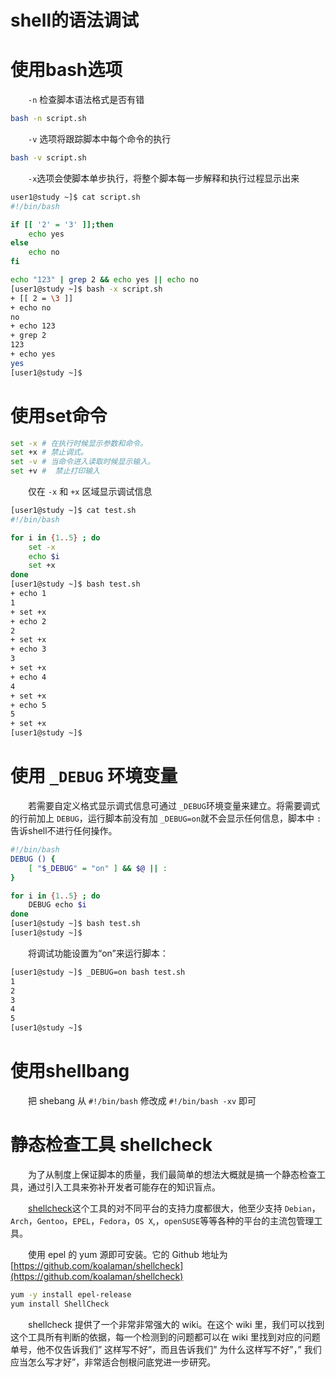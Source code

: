 # shell的语法调试 

# 使用bash选项

　　​`-n`​ 检查脚本语法格式是否有错

```bash
bash -n script.sh
```

　　​`-v`​ 选项将跟踪脚本中每个命令的执行

```bash
bash -v script.sh
```

　　​`-x`​ 选项会使脚本单步执行，将整个脚本每一步解释和执行过程显示出来

```bash
user1@study ~]$ cat script.sh 
#!/bin/bash

if [[ '2' = '3' ]];then
    echo yes
else
    echo no
fi

echo "123" | grep 2 && echo yes || echo no
[user1@study ~]$ bash -x script.sh
+ [[ 2 = \3 ]]
+ echo no
no
+ echo 123
+ grep 2
123
+ echo yes
yes
[user1@study ~]$
```

# 使用set命令

```bash
set -x # 在执行时候显示参数和命令。
set +x # 禁止调式。
set -v # 当命令进入读取时候显示输入。
set +v #  禁止打印输入
```

　　仅在 `-x`​ 和 `+x`​ 区域显示调试信息

```bash
[user1@study ~]$ cat test.sh 
#!/bin/bash

for i in {1..5} ; do
    set -x
    echo $i
    set +x
done
[user1@study ~]$ bash test.sh
+ echo 1
1
+ set +x
+ echo 2
2
+ set +x
+ echo 3
3
+ set +x
+ echo 4
4
+ set +x
+ echo 5
5
+ set +x
[user1@study ~]$
```

# 使用 `_DEBUG`​ 环境变量

　　若需要自定义格式显示调式信息可通过 `_DEBUG`​ 环境变量来建立。将需要调式的行前加上 `DEBUG`​，运行脚本前没有加 `_DEBUG=on`​ 就不会显示任何信息，脚本中 `:`​ 告诉shell不进行任何操作。

```bash
#!/bin/bash
DEBUG () {
    [ "$_DEBUG" = "on" ] && $@ || :
}

for i in {1..5} ; do
    DEBUG echo $i
done
[user1@study ~]$ bash test.sh
[user1@study ~]$
```

　　将调试功能设置为“on”来运行脚本：

```bash
[user1@study ~]$ _DEBUG=on bash test.sh 
1
2
3
4
5
[user1@study ~]$
```

# 使用shellbang

　　把 shebang 从 `#!/bin/bash`​ 修改成 `#!/bin/bash -xv`​ 即可

# 静态检查工具 shellcheck

　　为了从制度上保证脚本的质量，我们最简单的想法大概就是搞一个静态检查工具，通过引入工具来弥补开发者可能存在的知识盲点。

　　[shellcheck](https://www.shellcheck.net)这个工具的对不同平台的支持力度都很大，他至少支持 `Debian`​，`Arch`​，`Gentoo`​，`EPEL`​，`Fedora`​，`OS X`​,，`openSUSE`​ 等等各种的平台的主流包管理工具。

　　使用 epel 的 yum 源即可安装。它的 Github 地址为 [https://github.com/koalaman/shellcheck](https://github.com/koalaman/shellcheck)

```bash
yum -y install epel-release
yum install ShellCheck
```

　　shellcheck 提供了一个非常非常强大的 wiki。在这个 wiki 里，我们可以找到这个工具所有判断的依据，每一个检测到的问题都可以在  wiki 里找到对应的问题单号，他不仅告诉我们” 这样写不好”，而且告诉我们” 为什么这样写不好”，”  我们应当怎么写才好”，非常适合刨根问底党进一步研究。
